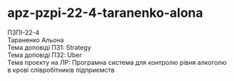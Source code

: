 # apz-pzpi-22-4-taranenko-alona  
ПЗПІ-22-4  
Тараненко Альона  
Тема доповіді ПЗ1: Strategy  
Тема доповіді ПЗ2: Uber  
Тема проєкту на ЛР: Програмна система для контролю рівня алкоголю в крові співробітників підприємств  
